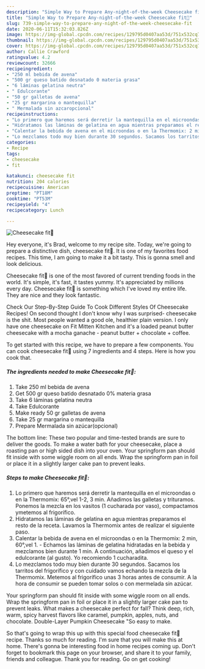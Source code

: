 ```yaml
---
description: "Simple Way to Prepare Any-night-of-the-week Cheesecake fit🍰"
title: "Simple Way to Prepare Any-night-of-the-week Cheesecake fit🍰"
slug: 739-simple-way-to-prepare-any-night-of-the-week-cheesecake-fit
date: 2020-06-11T15:32:03.826Z
image: https://img-global.cpcdn.com/recipes/129795d0407aa53d/751x532cq70/cheesecake-fit🍰-foto-principal.jpg
thumbnail: https://img-global.cpcdn.com/recipes/129795d0407aa53d/751x532cq70/cheesecake-fit🍰-foto-principal.jpg
cover: https://img-global.cpcdn.com/recipes/129795d0407aa53d/751x532cq70/cheesecake-fit🍰-foto-principal.jpg
author: Callie Crawford
ratingvalue: 4.2
reviewcount: 32666
recipeingredient:
- "250 ml bebida de avena"
- "500 gr queso batido desnatado 0 materia grasa"
- "6 láminas gelatina neutra"
- " Edulcorante"
- "50 gr galletas de avena"
- "25 gr margarina o mantequilla"
- " Mermalada sin azcaropcional"
recipeinstructions:
- "Lo primero que haremos será derretir la mantequilla en el microondas o en la Thermomix: 65°,vel 1-2, 3 min. Añadimos las galletas y trituramos. Ponemos la mezcla en los vasitos (1 cucharada por vaso), compactamos ymetemos al frigorífico."
- "Hidratamos las láminas de gelatina en agua mientras preparamos el resto de la receta. Lavamos la Thermomix antes de realizar el siguiente paso."
- "Calentar la bebida de avena en el microondas o en la Thermomix: 2 min, 60°,vel 1.  Echamos las láminas de gelatina hidratadas en la bebida y mezclamos bien durante 1 min. A continuación, añadimos el queso y el edulcorante (al gusto). Yo recomiendo 1 cucharadita."
- "Lo mezclamos todo muy bien durante 30 segundos. Sacamos los tarritos del frigorífico y con cuidado vamos echando la mezcla de la Thermomix. Metemos al frigorífico unas 3 horas antes de consumir. A la hora de consumir se pueden tomar solos o con mermelada sin azúcar."
categories:
- Recipe
tags:
- cheesecake
- fit

katakunci: cheesecake fit 
nutrition: 204 calories
recipecuisine: American
preptime: "PT18M"
cooktime: "PT53M"
recipeyield: "4"
recipecategory: Lunch

---
```



![Cheesecake fit🍰](https://img-global.cpcdn.com/recipes/129795d0407aa53d/751x532cq70/cheesecake-fit🍰-foto-principal.jpg)

Hey everyone, it's Brad, welcome to my recipe site. Today, we're going to prepare a distinctive dish, cheesecake fit🍰. It is one of my favorites food recipes. This time, I am going to make it a bit tasty. This is gonna smell and look delicious.

Cheesecake fit🍰 is one of the most favored of current trending foods in the world. It's simple, it's fast, it tastes yummy. It's appreciated by millions every day. Cheesecake fit🍰 is something which I've loved my entire life. They are nice and they look fantastic.

Check Our Step-By-Step Guide To Cook Different Styles Of Cheesecake Recipes! On second thought I don&#39;t know why I was surprised- cheesecake is the shit. Most people wanted a good ole, healthier plain version. I only have one cheesecake on Fit Mitten Kitchen and it&#39;s a loaded peanut butter cheesecake with a mocha ganache - peanut butter + chocolate + coffee.


To get started with this recipe, we have to prepare a few components. You can cook cheesecake fit🍰 using 7 ingredients and 4 steps. Here is how you cook that.

<!--inarticleads1-->

##### The ingredients needed to make Cheesecake fit🍰:

1. Take 250 ml bebida de avena
1. Get 500 gr queso batido desnatado 0% materia grasa
1. Take 6 láminas gelatina neutra
1. Take  Edulcorante
1. Make ready 50 gr galletas de avena
1. Take 25 gr margarina o mantequilla
1. Prepare  Mermalada sin azúcar(opcional)


The bottom line: These two popular and time-tested brands are sure to deliver the goods. To make a water bath for your cheesecake, place a roasting pan or high sided dish into your oven. Your springform pan should fit inside with some wiggle room on all ends. Wrap the springform pan in foil or place it in a slightly larger cake pan to prevent leaks. 

<!--inarticleads2-->

##### Steps to make Cheesecake fit🍰:

1. Lo primero que haremos será derretir la mantequilla en el microondas o en la Thermomix: 65°,vel 1-2, 3 min. Añadimos las galletas y trituramos. Ponemos la mezcla en los vasitos (1 cucharada por vaso), compactamos ymetemos al frigorífico.
1. Hidratamos las láminas de gelatina en agua mientras preparamos el resto de la receta. Lavamos la Thermomix antes de realizar el siguiente paso.
1. Calentar la bebida de avena en el microondas o en la Thermomix: 2 min, 60°,vel 1.  - Echamos las láminas de gelatina hidratadas en la bebida y mezclamos bien durante 1 min. A continuación, añadimos el queso y el edulcorante (al gusto). Yo recomiendo 1 cucharadita.
1. Lo mezclamos todo muy bien durante 30 segundos. Sacamos los tarritos del frigorífico y con cuidado vamos echando la mezcla de la Thermomix. Metemos al frigorífico unas 3 horas antes de consumir. A la hora de consumir se pueden tomar solos o con mermelada sin azúcar.


Your springform pan should fit inside with some wiggle room on all ends. Wrap the springform pan in foil or place it in a slightly larger cake pan to prevent leaks. What makes a cheesecake perfect for fall? Think deep, rich, warm, spicy harvest flavors like caramel, pumpkin, apples, nuts, and chocolate. Double-Layer Pumpkin Cheesecake &#34;So easy to make. 

So that's going to wrap this up with this special food cheesecake fit🍰 recipe. Thanks so much for reading. I'm sure that you will make this at home. There's gonna be interesting food in home recipes coming up. Don't forget to bookmark this page on your browser, and share it to your family, friends and colleague. Thank you for reading. Go on get cooking!
